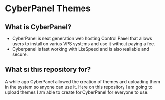 # CyberPanel Themes

## What is CyberPanel?

- CyberPanel is next generation web hosting Control Panel that allows users to install on varius VPS systems and use it without paying a fee.
- Cyberpanel is fast working with LiteSpeed and is also realiable and secure. 

## What si this repository for?

A while ago CyberPanel allowed the creation of themes and uploading them in the system so anyone can use it.
Here on this repository I am going to upload themes I am able to create for CyberPanel for everyone to use.
